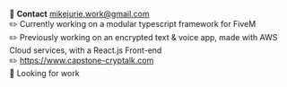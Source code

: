 💬 **Contact**  mikejurie.work@gmail.com  
✏️ Currently working on a modular typescript framework for FiveM   
✏️ Previously working on an encrypted text & voice app, made with AWS Cloud services, with a React.js Front-end  
✏️ https://www.capstone-cryptalk.com   
🔎 Looking for work  
